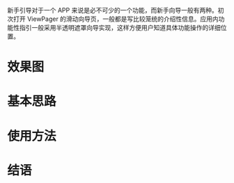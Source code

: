 新手引导对于一个 APP 来说是必不可少的一个功能，而新手向导一般有两种。初次打开 ViewPager 的滑动向导页，一般都是写比较笼统的介绍性信息。应用内功能性指引一般采用半透明遮罩向导实现，这样方便用户知道具体功能操作的详细位置。
# 效果图

# 基本思路
# 使用方法
# 结语
